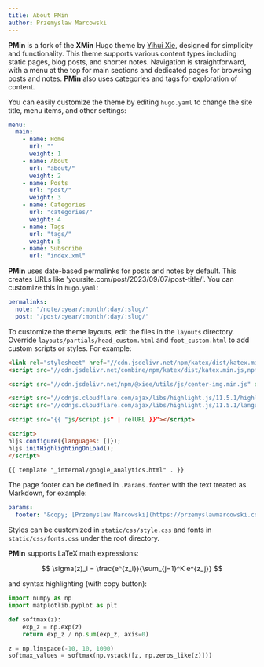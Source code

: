 ```yaml
---
title: About PMin
author: Przemyslaw Marcowski
---
```


**PMin** is a fork of the **XMin** Hugo theme by [Yihui Xie](https://github.com/yihui), designed for simplicity and functionality. This theme supports various content types including static pages, blog posts, and shorter notes. Navigation is straightforward, with a menu at the top for main sections and dedicated pages for browsing posts and notes. **PMin** also uses categories and tags for exploration of content. 

You can easily customize the theme by editing `hugo.yaml` to change the site title, menu items, and other settings:

```yaml
menu:
  main:
    - name: Home
      url: ""
      weight: 1
    - name: About
      url: "about/"
      weight: 2
    - name: Posts
      url: "post/"
      weight: 3
    - name: Categories
      url: "categories/"
      weight: 4
    - name: Tags
      url: "tags/"
      weight: 5
    - name: Subscribe
      url: "index.xml"
```

**PMin** uses date-based permalinks for posts and notes by default. This creates URLs like 'yoursite.com/post/2023/09/07/post-title/'. You can customize this in `hugo.yaml`:

```yaml
permalinks:
  note: "/note/:year/:month/:day/:slug/"
  post: "/post/:year/:month/:day/:slug/"
```

To customize the theme layouts, edit the files in the `layouts` directory. Override `layouts/partials/head_custom.html` and `foot_custom.html` to add custom scripts or styles. For example:

```html
<link rel="stylesheet" href="//cdn.jsdelivr.net/npm/katex/dist/katex.min.css">
<script src="//cdn.jsdelivr.net/combine/npm/katex/dist/katex.min.js,npm/katex/dist/contrib/auto-render.min.js,npm/@xiee/utils/js/render-katex.js" defer></script>

<script src="//cdn.jsdelivr.net/npm/@xiee/utils/js/center-img.min.js" defer></script>

<script src="//cdnjs.cloudflare.com/ajax/libs/highlight.js/11.5.1/highlight.min.js"></script>
<script src="//cdnjs.cloudflare.com/ajax/libs/highlight.js/11.5.1/languages/r.min.js"></script>

<script src="{{ "js/script.js" | relURL }}"></script>

<script>
hljs.configure({languages: []});
hljs.initHighlightingOnLoad();
</script>

{{ template "_internal/google_analytics.html" . }}
```

The page footer can be defined in `.Params.footer` with the text treated as Markdown, for example:

```yaml
params:
  footer: "&copy; [Przemyslaw Marcowski](https://przemyslawmarcowski.com) {Year}"
```

Styles can be customized in `static/css/style.css` and fonts in `static/css/fonts.css` under the root directory.

**PMin** supports LaTeX math expressions:

$$ \sigma(z)_i = \frac{e^{z_i}}{\sum_{j=1}^K e^{z_j}} $$

and syntax highlighting (with copy button):

```python
import numpy as np
import matplotlib.pyplot as plt

def softmax(z):
    exp_z = np.exp(z)
    return exp_z / np.sum(exp_z, axis=0)

z = np.linspace(-10, 10, 1000)
softmax_values = softmax(np.vstack([z, np.zeros_like(z)]))
```


